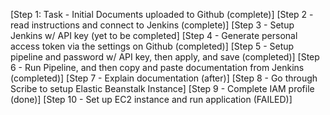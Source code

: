 [Step 1: Task - Initial Documents uploaded to Github (complete)]
[Step 2 - read instructions and connect to Jenkins (complete)]
[Step 3 - Setup Jenkins w/ API key (yet to be completed]
[Step 4 - Generate personal access token via the settings on Github (completed)]
[Step 5 - Setup pipeline and password w/ API key, then apply, and save (completed)]
[Step 6 - Run Pipeline, and then copy and paste documentation from Jenkins (completed)]
[Step 7 - Explain documentation (after)]
[Step 8 - Go through Scribe to setup Elastic Beanstalk Instance]
[Step 9 - Complete IAM profile (done)]
[Step 10 - Set up EC2 instance and run application (FAILED)]
